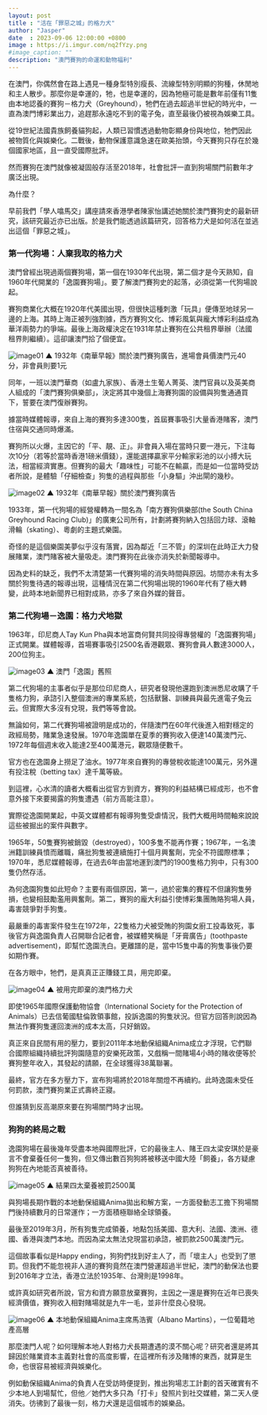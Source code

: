 ```yaml
---
layout: post
title : "活在「罪惡之城」的格力犬"
author: "Jasper"
date  : 2023-09-06 12:00:00 +0800
image : https://i.imgur.com/nq2fYzy.png
#image_caption: ""
description: "澳門賽狗的命運和動物福利"
---
```


在澳門，你偶然會在路上遇見一種身型特別瘦長、流線型特別明顯的狗種，休閒地和主人散步。那麼你是幸運的，牠，也是幸運的，因為牠極可能是數年前僅有11隻由本地認養的賽狗－格力犬（Greyhound），牠們在過去超過半世紀的時光中，一直為澳門博彩業出力，追趕那永遠吃不到的電子兔，直至最後仍被視為娛樂工具。

<!--more-->

從19世紀法國貴族飼養貓狗起，人類已習慣透過動物彰顯身份與地位，牠們因此被物質化與娛樂化。二戰後，動物保護意識急速在歐美抬頭，今天賽狗只存在於幾個國家地區，且一直受國際批評。

然而賽狗在澳門就像被凝固般存活至2018年，社會批評一直到狗場關門前數年才廣泛出現。

為什麼？

早前我們「學人噏馬交」講座請來香港學者陳家怡講述她關於澳門賽狗史的最新研究，該研究最近亦已出版。於是我們能透過該篇研究，回答格力犬是如何活在並逃出這個「罪惡之城」。


### 第一代狗場：人棄我取的格力犬

澳門曾經出現過兩個賽狗場，第一個在1930年代出現，第二個才是今天熟知，自1960年代開業的「逸園賽狗場」。要了解澳門賽狗史的起落，必須從第一代狗場說起。

賽狗商業化大概在1920年代美國出現，但很快這種刺激「玩具」便傳至地球另一邊的上海。其時上海正被列強割據，西方賽狗文化、博彩風氣與龐大博彩利益成為華洋兩勢力的爭端。最後上海政權決定在1931年禁止賽狗在公共租界舉辦（法國租界則繼續）。這卻讓澳門拾了個便宜。

![image01](https://i.imgur.com/Pkh1NJG.png)
▲ 1932年《南華早報》關於澳門賽狗廣告，進場會員價澳門元40分，非會員則要1元

同年，一班以澳門華商（如盧九家族）、香港土生葡人菁英、澳門官員以及英美商人組成的「澳門賽狗俱樂部」，決定將其中幾個上海賽狗園的設備與狗隻通通買下，誓要在澳門復辦賽狗。

據當時媒體報導，來自上海的賽狗多達300隻，首屆賽事吸引大量香港賭客，澳門住宿與交通同時爆滿。

賽狗所以火爆，主因它的「平、靚、正」。非會員入場在當時只要一港元，下注每次10分（若等於當時香港1磅米價錢），還能選擇贏家平分輸家彩池的以小搏大玩法，相當經濟實惠。但賽狗的最大「趣味性」可能不在輸贏，而是如一位當時受訪者所說，是體驗「仔細檢查」狗隻的過程與那些「小身驅」沖出閘的幾秒。

![image02](https://i.imgur.com/fI25SAl.png)
▲ 1932年《南華早報》關於澳門賽狗廣告

1933年，第一代狗場的經營權轉為一間名為「南方賽狗俱樂部(the South China Greyhound Racing Club)」的廣東公司所有，計劃將賽狗納入包括回力球、滾軸滑輪（skating）、粵劇的主題式樂園。

奇怪的是這個樂園美夢似乎沒有落實，因為鄰近「三不管」的深圳在此時正大力發展賭業，澳門賭客被大量吸走。澳門賽狗在此後亦消失於新聞報導中。

因為史料的缺乏，我們不太清楚第一代賽狗場的消失時間與原因。坊間亦未有太多關於狗隻待遇的報導出現，這種情況在第二代狗場出現的1960年代有了極大轉變，此時本地新聞界已相對成熟，亦多了來自外媒的聲音。


### 第二代狗場－逸園：格力犬地獄

1963年，印尼商人Tay Kun Pha與本地富商何賢共同投得專營權的「逸園賽狗場」正式開業。媒體報導，首場賽事吸引2500名香港觀眾、賽狗會員人數達3000人，200位狗主。

![image03](https://i.imgur.com/FYpAZkU.png)
▲ 澳門「逸園」舊照

第二代狗場的主事者似乎是那位印尼商人，研究者發現他還跑到澳洲悉尼收購了千隻格力狗，承諮引入整個澳洲的專業系統，包括獸醫、訓練員與最先進電子兔云云。但實際大多沒有兌現，我們等等會說。

無論如何，第二代賽狗場被證明是成功的，伴隨澳門在60年代後進入相對穩定的政經局勢，賭業急速發展。1970年逸園單在夏季的賽狗收入便達140萬澳門元、1972年每個週末收入能達2至400萬港元，觀眾隨便數千。

官方也在逸園身上撈足了油水。1977年來自賽狗的專營稅收能達100萬元，另外還有投注稅（betting tax）達千萬等級。

到這裡，心水清的讀者大概看出從官方到資方，賽狗的利益結構已經成形，也不會意外接下來要揭露的狗隻遭遇（前方高能注意）。

實際從逸園開業起，中英文媒體都有報導狗隻受虐情況，我們大概用時間軸來說說這些被掘出的案件與數字。

1965年，50隻賽狗被銷毀（destroyed），100多隻不能再作賽；1967年，一名澳洲籍訓練員憤而離職，痛批狗隻被連續施打十個月興奮劑，完全不符國際標準；1970年，悉尼媒體報導，在過去6年由當地運到澳門的1900隻格力狗中，只有300隻仍然存活。

為何逸園狗隻如此短命？主要有兩個原因，第一，過於密集的賽程不但讓狗隻勞損，也變相鼓勵濫用興奮劑。第二，賽狗的龐大利益引使博彩集團賄賂狗場人員，毒害競爭對手狗隻。

最嚴重的毒害案件發生在1972年，22隻格力犬被受賄的狗園女廚工投毒致死，事後官方與逸園負責人召開聯合記者會，被媒體笑稱是「牙膏廣告」(toothpaste advertisement)，即幫忙逸園洗白。更離譜的是，當中15隻中毒的狗隻事後仍要如期作賽。

在各方眼中，牠們，是真真正正賺錢工具，用完即棄。

![image04](https://i.imgur.com/A34H1nL.png)
▲ 被用完即棄的澳門格力犬

即使1965年國際保護動物協會（International Society for the Protection of Animals）已去信葡國駐倫敦領事館，投訴逸園的狗隻狀況。但官方回答則說因為無法作賽狗隻運回澳洲的成本太高，只好銷毀。

真正來自民間有用的壓力，要到2011年本地動保組織Anima成立才浮現，它們聯合國際組織持續批評狗園隨意的安樂死政策，又戲稱一間賭場4小時的賭收便等於賽狗整年收入，其發起的請願，在全球獲得38萬聯署。

最終，官方在多方壓力下，宣布狗場將於2018年關燈不再續約。此時逸園未受任何罰款，澳門賽狗業正式壽終正寢。

但誰猜到反高潮原來要在狗場關門時才出現。


### 狗狗的終局之戰

逸園狗場在最後幾年受盡本地與國際批評，它的最後主人、賭王四太梁安琪於是豪言不會棄養任何一隻狗，但又傳出數百狗狗將被移送中國大陸「飼養」，各方疑慮狗狗在內地能否真被善待。

![image05](https://i.imgur.com/VEHR1MO.png)
▲ 結果四太棄養被罰2500萬

與狗場長期作戰的本地動保組織Anima拋出和解方案，一方面發動志工擔下狗場關門後持續數月的日常運作；一方面積極聯絡全球領養。

最後至2019年3月，所有狗隻完成領養，地點包括美國、意大利、法國、澳洲、德國、香港與澳門本地。而因為梁太無法兌現當初承諮，被罰款2500萬澳門元。

這個故事看似是Happy ending，狗狗們找到好主人了，而「壞主人」也受到了懲罰。但我們不能忽視非人道的賽狗竟然在澳門營運超過半世紀，澳門的動保法也要到2016年才立法，香港立法於1935年、台灣則是1998年。

或許真如研究者所說，官方和資方願意放棄賽狗，主因之一還是賽狗在近年已喪失經濟價值，賽狗收入相對賭場就是九牛一毛，並非什麼良心發現。

![image06](https://i.imgur.com/GxfEp2b.png)
▲ 本地動保組織Anima主席馬浩賓（Albano Martins），一位葡籍地產高層

那麼澳門人呢？如何理解本地人對格力犬長期遭遇的漠不關心呢？研究者還是將其歸因於賭業資本主義對社會的高度影響，在這裡所有涉及賭博的東西，就算是生命，也很容易被經濟與娛樂化。

例如動保組織Anima的負責人在受訪時便提到，推出狗場志工計劃的首天確實有不少本地人到場幫忙，但他／她們大多只為「打卡」發照片到社交媒體，第二天人便消失。彷彿到了最後一刻，格力犬還是這個城市的娛樂品。

<!--END-->